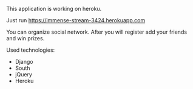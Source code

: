 This application is working on heroku.

Just run https://immense-stream-3424.herokuapp.com

You can organize social network. After you will register add your friends and win prizes.

Used technologies:
- Django
- South
- jQuery
- Heroku
